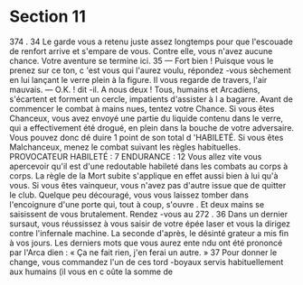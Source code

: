 # Section 11

374 .
34
Le garde vous a retenu juste assez longtemps pour que l'escouade
de renfort arrive et s'empare de vous. Contre elle, vous n'avez
aucune chance. Votre aventure se termine ici.
35
— Fort bien ! Puisque vous le prenez sur ce ton, c 'est vous qui
l'aurez voulu, répondez -vous sèchement en lui lançant le verre
plein à la figure.
Il vous regarde de travers, l'air mauvais.
— O.K. ! dit -il. A nous deux !
Tous, humains et Arcadiens, s'écartent et forment un cercle,
impatients d'assister à l a bagarre. Avant de commencer le
combat à mains nues, tentez votre Chance. Si vous êtes
Chanceux, vous avez envoyé une partie du liquide contenu dans
le verre, qui a effectivement été drogué, en plein dans la bouche
de votre adversaire. Vous pouvez donc dé duire 1 point de son
total d 'HABILETÉ.  Si vous êtes Malchanceux, menez le combat
suivant les règles habituelles.
PROVOCATEUR  HABILETÉ  : 7 ENDURANCE :  12
Vous allez vite vous apercevoir qu'il est d'une redoutable habileté
dans les combats au corps à corps. La règle de la  Mort subite
s'applique en effet aussi bien à lui qu'à vous. Si vous êtes
vainqueur, vous n'avez pas d'autre issue que de quitter le club.
Quelque peu découragé, vous vous laissez tomber dans
l'encoignure d'une porte qui, tout à coup, s'ouvre . Et deux mains
se saisissent de vous brutalement. Rendez -vous au 272 .
36
Dans un dernier sursaut, vous réussissez à vous saisir de votre
épée laser et vous la dirigez contre l'infernale machine.  La
seconde d'après, le désinté grateur a mis fin à vos jours. Les
derniers mots que vous aurez ente ndu ont été prononcé par
l'Arca dien : « Ça ne fait rien, j'en ferai un autre. »
37
Pour donner le change, vous commandez l'un de ces tord -boyaux
servis habituellement aux humains (il vous en c oûte la somme de